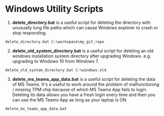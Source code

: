 # Windows Utility Scripts
1. **delete_directory.bat** is a useful script for deleting the directory with unusually long file paths which can cause Windows explorer to crash or stop responding.
```
delete_directory.bat C:\workspace\my_git_repo
```
2. **delete_old_system_directory.bat** is a useful script for deleting an old windows installation system directory after upgrading Windows. e.g. upgrading to Windows 10 from Windows 7.
```
delete_old_system_directory.bat C:\windows.old
```
3. **delete_ms_teams_app_data.bat** is a useful script for deleting the data of MS Teams. It's a useful to work around the problem of malfunctioning / missing TPM chip because of which MS Teams App fails to login. Deleting its data allows you have a fresh login every time and then you can use the MS Teams App as long as your laptop is ON.
```
delete_ms_teams_app_data.bat
```